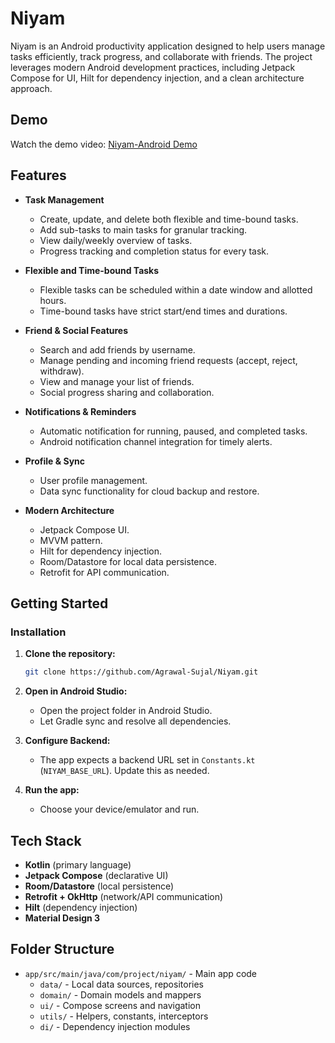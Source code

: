 # Niyam

Niyam is an Android productivity application designed to help users manage tasks efficiently, track progress, and collaborate with friends. The project leverages modern Android development practices, including Jetpack Compose for UI, Hilt for dependency injection, and a clean architecture approach.
## Demo

Watch the demo video: [Niyam-Android Demo](https://youtube.com/shorts/sNqWNokgFv8?si=A0mJHG2Yx-7d7Mq-)

## Features

- **Task Management**
  - Create, update, and delete both flexible and time-bound tasks.
  - Add sub-tasks to main tasks for granular tracking.
  - View daily/weekly overview of tasks.
  - Progress tracking and completion status for every task.

- **Flexible and Time-bound Tasks**
  - Flexible tasks can be scheduled within a date window and allotted hours.
  - Time-bound tasks have strict start/end times and durations.

- **Friend & Social Features**
  - Search and add friends by username.
  - Manage pending and incoming friend requests (accept, reject, withdraw).
  - View and manage your list of friends.
  - Social progress sharing and collaboration.

- **Notifications & Reminders**
  - Automatic notification for running, paused, and completed tasks.
  - Android notification channel integration for timely alerts.

- **Profile & Sync**
  - User profile management.
  - Data sync functionality for cloud backup and restore.

- **Modern Architecture**
  - Jetpack Compose UI.
  - MVVM pattern.
  - Hilt for dependency injection.
  - Room/Datastore for local data persistence.
  - Retrofit for API communication.

## Getting Started

### Installation

1. **Clone the repository:**
   ```sh
   git clone https://github.com/Agrawal-Sujal/Niyam.git
   ```

2. **Open in Android Studio:**
   - Open the project folder in Android Studio.
   - Let Gradle sync and resolve all dependencies.

3. **Configure Backend:**
   - The app expects a backend URL set in `Constants.kt` (`NIYAM_BASE_URL`). Update this as needed.

4. **Run the app:**
   - Choose your device/emulator and run.

## Tech Stack

- **Kotlin** (primary language)
- **Jetpack Compose** (declarative UI)
- **Room/Datastore** (local persistence)
- **Retrofit + OkHttp** (network/API communication)
- **Hilt** (dependency injection)
- **Material Design 3**

## Folder Structure

- `app/src/main/java/com/project/niyam/` - Main app code
  - `data/` - Local data sources, repositories
  - `domain/` - Domain models and mappers
  - `ui/` - Compose screens and navigation
  - `utils/` - Helpers, constants, interceptors
  - `di/` - Dependency injection modules
